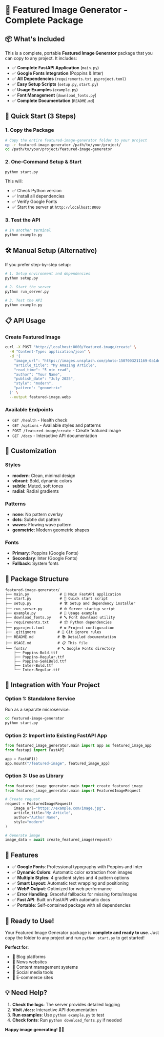 # 🚀 Featured Image Generator - Complete Package

## 📦 What's Included

This is a complete, portable **Featured Image Generator** package that you can copy to any project. It includes:

- ✅ **Complete FastAPI Application** (`main.py`)
- ✅ **Google Fonts Integration** (Poppins & Inter)
- ✅ **All Dependencies** (`requirements.txt`, `pyproject.toml`)
- ✅ **Easy Setup Scripts** (`setup.py`, `start.py`)
- ✅ **Usage Examples** (`example.py`)
- ✅ **Font Management** (`download_fonts.py`)
- ✅ **Complete Documentation** (`README.md`)

## 🎯 Quick Start (3 Steps)

### 1. Copy the Package
```bash
# Copy the entire featured-image-generator folder to your project
cp -r featured-image-generator /path/to/your/project/
cd /path/to/your/project/featured-image-generator
```

### 2. One-Command Setup & Start
```bash
python start.py
```

This will:
- ✅ Check Python version
- ✅ Install all dependencies
- ✅ Verify Google Fonts
- ✅ Start the server at `http://localhost:8000`

### 3. Test the API
```bash
# In another terminal
python example.py
```

## 🛠️ Manual Setup (Alternative)

If you prefer step-by-step setup:

```bash
# 1. Setup environment and dependencies
python setup.py

# 2. Start the server
python run_server.py

# 3. Test the API
python example.py
```

## 📋 API Usage

### Create Featured Image
```bash
curl -X POST "http://localhost:8000/featured-image/create" \
  -H "Content-Type: application/json" \
  -d '{
    "image_url": "https://images.unsplash.com/photo-1507003211169-0a1dd7228f2d",
    "article_title": "My Amazing Article",
    "read_time": "5 min read",
    "author": "Your Name",
    "publish_date": "July 2025",
    "style": "modern",
    "pattern": "geometric"
  }' \
  --output featured-image.webp
```

### Available Endpoints
- `GET /health` - Health check
- `GET /options` - Available styles and patterns
- `POST /featured-image/create` - Create featured image
- `GET /docs` - Interactive API documentation

## 🎨 Customization

### Styles
- **modern**: Clean, minimal design
- **vibrant**: Bold, dynamic colors
- **subtle**: Muted, soft tones
- **radial**: Radial gradients

### Patterns
- **none**: No pattern overlay
- **dots**: Subtle dot pattern
- **waves**: Flowing wave pattern
- **geometric**: Modern geometric shapes

### Fonts
- **Primary**: Poppins (Google Fonts)
- **Secondary**: Inter (Google Fonts)
- **Fallback**: System fonts

## 📁 Package Structure

```
featured-image-generator/
├── main.py              # 🚀 Main FastAPI application
├── start.py             # 🎯 Quick start script
├── setup.py             # 🛠️ Setup and dependency installer
├── run_server.py        # 🌐 Server startup script
├── example.py           # 📖 Usage example
├── download_fonts.py    # 🔤 Font download utility
├── requirements.txt     # 📦 Python dependencies
├── pyproject.toml       # ⚙️ Project configuration
├── .gitignore          # 🚫 Git ignore rules
├── README.md           # 📚 Detailed documentation
├── USAGE.md            # 📋 This file
└── fonts/              # 🔤 Google Fonts directory
    ├── Poppins-Bold.ttf
    ├── Poppins-Regular.ttf
    ├── Poppins-SemiBold.ttf
    ├── Inter-Bold.ttf
    └── Inter-Regular.ttf
```

## 🔧 Integration with Your Project

### Option 1: Standalone Service
Run as a separate microservice:
```bash
cd featured-image-generator
python start.py
```

### Option 2: Import into Existing FastAPI App
```python
from featured_image_generator.main import app as featured_image_app
from fastapi import FastAPI

app = FastAPI()
app.mount("/featured-image", featured_image_app)
```

### Option 3: Use as Library
```python
from featured_image_generator.main import create_featured_image
from featured_image_generator.main import FeaturedImageRequest

# Create request
request = FeaturedImageRequest(
    image_url="https://example.com/image.jpg",
    article_title="My Article",
    author="Author Name",
    style="modern"
)

# Generate image
image_data = await create_featured_image(request)
```

## 🌟 Features

- ✅ **Google Fonts**: Professional typography with Poppins and Inter
- ✅ **Dynamic Colors**: Automatic color extraction from images
- ✅ **Multiple Styles**: 4 gradient styles and 4 pattern options
- ✅ **Smart Layout**: Automatic text wrapping and positioning
- ✅ **WebP Output**: Optimized for web performance
- ✅ **Error Handling**: Graceful fallbacks for missing fonts/images
- ✅ **Fast API**: Built on FastAPI with automatic docs
- ✅ **Portable**: Self-contained package with all dependencies

## 🎉 Ready to Use!

Your Featured Image Generator package is **complete and ready to use**. Just copy the folder to any project and run `python start.py` to get started!

**Perfect for:**
- 📝 Blog platforms
- 📰 News websites  
- 🎨 Content management systems
- 📱 Social media tools
- 🛒 E-commerce sites

## 💡 Need Help?

1. **Check the logs**: The server provides detailed logging
2. **Visit `/docs`**: Interactive API documentation
3. **Run examples**: Use `python example.py` to test
4. **Check fonts**: Run `python download_fonts.py` if needed

**Happy image generating! 🎨✨**
